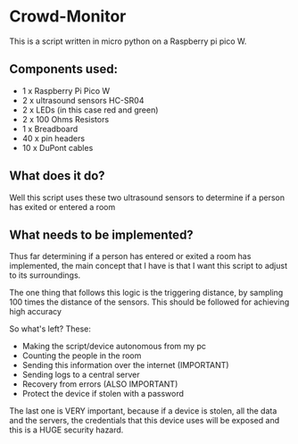 # Crowd-Monitor

This is a script written in micro python on a Raspberry pi pico W.

## Components used:
- 1 x Raspberry Pi Pico W
- 2 x ultrasound sensors HC-SR04
- 2 x LEDs (in this case red and green)
- 2 x 100 Ohms Resistors
- 1 x Breadboard
- 40 x pin headers
- 10 x DuPont cables

## What does it do?

Well this script uses these two ultrasound sensors to determine if a person has exited or entered a room

## What needs to be implemented?

Thus far determining if a person has entered or exited a room has implemented, the main concept that I have is that I want this script to adjust to its surroundings.

The one thing that follows this logic is the triggering distance, by sampling 100 times the distance of the sensors. This should be followed for achieving high accuracy

So what's left? These:
- Making the script/device autonomous from my pc
- Counting the people in the room
- Sending this information over the internet (IMPORTANT)
- Sending logs to a central server
- Recovery from errors (ALSO IMPORTANT)
- Protect the device if stolen with a password

The last one is VERY important, because if a device is stolen, all the data and the servers, the credentials that this device uses will be exposed and this is a HUGE security hazard. 
